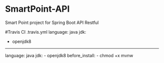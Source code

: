 # SmartPoint-API
Smart Point project for Spring Boot API Restful

#Travis CI
.travis.yml
language: java
jdk:
  - openjdk8
 ______________________ 
 language: java
  jdk:
    - openjdk8
  before_install:
    - chmod +x mvnw